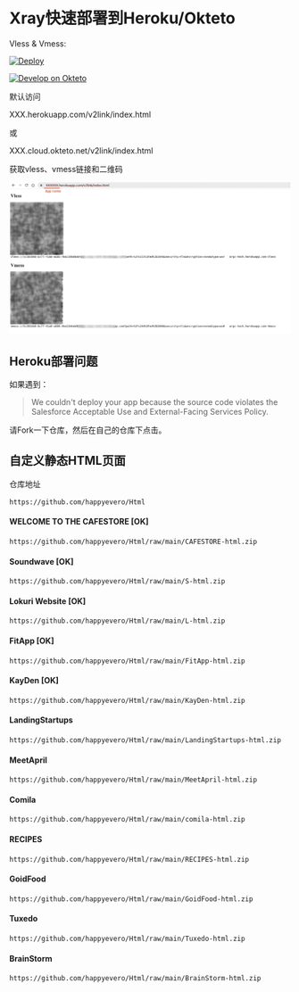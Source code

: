 ﻿# Xray快速部署到Heroku/Okteto

Vless & Vmess: 

[![Deploy](https://www.herokucdn.com/deploy/button.png)](https://dashboard.heroku.com/new?template=https://github.com/Leonor78429/yuvm.git) 

[![Develop on Okteto](https://okteto.com/develop-okteto.svg)](https://cloud.okteto.com/deploy)



默认访问

XXX.herokuapp.com/v2link/index.html

或 

XXX.cloud.okteto.net/v2link/index.html

获取vless、vmess链接和二维码

![](show.png)



## Heroku部署问题

如果遇到：

> We couldn't deploy your app because the source code violates the Salesforce Acceptable Use and External-Facing Services Policy.

请Fork一下仓库，然后在自己的仓库下点击。



## 自定义静态HTML页面
仓库地址
```
https://github.com/happyevero/Html
```

#### WELCOME TO THE CAFESTORE [OK]
```
https://github.com/happyevero/Html/raw/main/CAFESTORE-html.zip
```
#### Soundwave  [OK]
```
https://github.com/happyevero/Html/raw/main/S-html.zip
```
#### Lokuri Website [OK]
```
https://github.com/happyevero/Html/raw/main/L-html.zip
```
#### FitApp [OK]
```
https://github.com/happyevero/Html/raw/main/FitApp-html.zip
```
####  KayDen [OK]
```
https://github.com/happyevero/Html/raw/main/KayDen-html.zip
```
#### LandingStartups
```
https://github.com/happyevero/Html/raw/main/LandingStartups-html.zip
```
#### MeetApril
```
https://github.com/happyevero/Html/raw/main/MeetApril-html.zip
```

#### Comila
```
https://github.com/happyevero/Html/raw/main/comila-html.zip 
```

#### RECIPES
```
https://github.com/happyevero/Html/raw/main/RECIPES-html.zip
```
####  GoidFood
```
https://github.com/happyevero/Html/raw/main/GoidFood-html.zip
```
#### Tuxedo
```
https://github.com/happyevero/Html/raw/main/Tuxedo-html.zip
```
#### BrainStorm
```
https://github.com/happyevero/Html/raw/main/BrainStorm-html.zip
```
